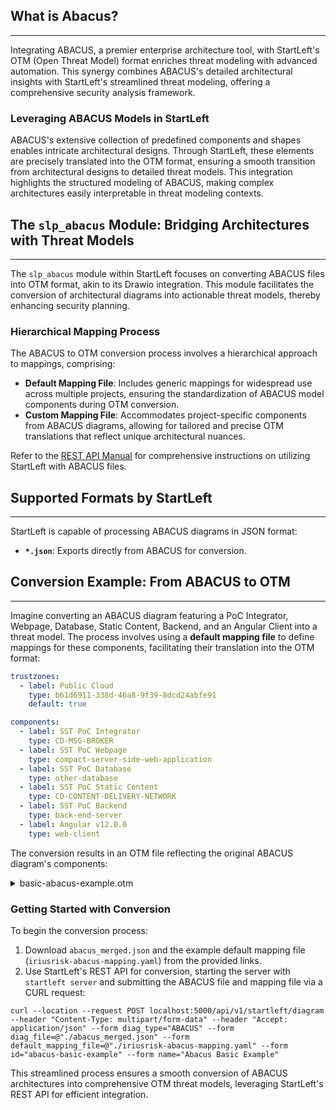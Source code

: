 ## What is Abacus?

---
Integrating ABACUS, a premier enterprise architecture tool, with StartLeft's OTM (Open Threat Model) format enriches threat modeling with advanced automation. This synergy combines ABACUS's detailed architectural insights with StartLeft's streamlined threat modeling, offering a comprehensive security analysis framework.

### Leveraging ABACUS Models in StartLeft

ABACUS's extensive collection of predefined components and shapes enables intricate architectural designs. Through StartLeft, these elements are precisely translated into the OTM format, ensuring a smooth transition from architectural designs to detailed threat models. This integration highlights the structured modeling of ABACUS, making complex architectures easily interpretable in threat modeling contexts.

## The `slp_abacus` Module: Bridging Architectures with Threat Models

---

The `slp_abacus` module within StartLeft focuses on converting ABACUS files into OTM format, akin to its Drawio integration. This module facilitates the conversion of architectural diagrams into actionable threat models, thereby enhancing security planning.

### Hierarchical Mapping Process

The ABACUS to OTM conversion process involves a hierarchical approach to mappings, comprising:

- **Default Mapping File**: Includes generic mappings for widespread use across multiple projects, ensuring the standardization of ABACUS model components during OTM conversion.
- **Custom Mapping File**: Accommodates project-specific components from ABACUS diagrams, allowing for tailored and precise OTM translations that reflect unique architectural nuances.

Refer to the [REST API Manual](../../../usage/REST-API.md) for comprehensive instructions on utilizing StartLeft with ABACUS files.

## Supported Formats by StartLeft

---

StartLeft is capable of processing ABACUS diagrams in JSON format:

- **`*.json`**: Exports directly from ABACUS for conversion.

## Conversion Example: From ABACUS to OTM

---

Imagine converting an ABACUS diagram featuring a PoC Integrator, Webpage, Database, Static Content, Backend, and an Angular Client into a threat model. The process involves using a **default mapping file** to define mappings for these components, facilitating their translation into the OTM format:

```yaml
trustzones:
  - label: Public Cloud
    type: b61d6911-338d-46a8-9f39-8dcd24abfe91
    default: true

components:
  - label: SST PoC Integrator
    type: CD-MSG-BROKER
  - label: SST PoC Webpage
    type: compact-server-side-web-application
  - label: SST PoC Database
    type: other-database
  - label: SST PoC Static Content
    type: CD-CONTENT-DELIVERY-NETWORK
  - label: SST PoC Backend
    type: back-end-server
  - label: Angular v12.0.0
    type: web-client
```

The conversion results in an OTM file reflecting the original ABACUS diagram's components:

<details>
  <summary>basic-abacus-example.otm</summary>

```json
{
  "otmVersion": "0.2.0",
  "project": {
    "name": "Abacus Basic Example",
    "id": "abacus-basic-example"
  },
  "representations": [
    {
      "name": "example-project Diagram Representation",
      "id": "example-project-diagram",
      "type": "diagram",
      "size": {
        "width": 1000,
        "height": 1000
      }
    }
  ],
  "trustZones": [
    {
      "id": "0dc3a5c4-64af-490d-b72a-a591dc79a9d3",
      "name": "Public Cloud",
      "type": "b61d6911-338d-46a8-9f39-8dcd24abfe91",
      "risk": {
        "trustRating": 10
      }
    }
  ],
  "components": [
    {
      "id": "258636",
      "name": "SST PoC Webpage",
      "type": "compact-server-side-web-application",
      "parent": {
        "trustZone": "0dc3a5c4-64af-490d-b72a-a591dc79a9d3"
      }
    },
    {
      "id": "258642",
      "name": "SST PoC Integrator",
      "type": "CD-MSG-BROKER",
      "parent": {
        "trustZone": "0dc3a5c4-64af-490d-b72a-a591dc79a9d3"
      }
    },
    {
      "id": "258646",
      "name": "SST PoC Backend",
      "type": "back-end-server",
      "parent": {
        "trustZone": "0dc3a5c4-64af-490d-b72a-a591dc79a9d3"
      }
    },
    {
      "id": "258650",
      "name": "SST PoC Database",
      "type": "other-database",
      "parent": {
        "trustZone": "0dc3a5c4-64af-490d-b72a-a591dc79a9d3"
      }
    },
    {
      "id": "258665",
      "name": "SST PoC Static Content",
      "type": "CD-CONTENT-DELIVERY-NETWORK",
      "parent": {
        "trustZone": "0dc3a5c4-64af-490d-b72a-a591dc79a9d3"
      }
    },
    {
      "id": "259247",
      "name": "SST PoC Webpage",
      "type": "compact-server-side-web-application",
      "parent": {
        "trustZone": "0dc3a5c4-64af-490d-b72a-a591dc79a9d3"
      }
    },
    {
      "id": "259258",
      "name": "SST PoC Webpage",
      "type": "compact-server-side-web-application",
      "parent": {
        "trustZone": "0dc3a5c4-64af-490d-b72a-a591dc79a9d3"
      }
    },
    {
      "id": "258632",
      "name": "Angular v12.0.0",
      "type": "web-client",
      "parent": {
        "trustZone": "0dc3a5c4-64af-490d-b72a-a591dc79a9d3"
      }
    }
  ],
  "dataflows": []
}
```

</details>

### Getting Started with Conversion

To begin the conversion process:

1. Download `abacus_merged.json` and the example default mapping file (`iriusrisk-abacus-mapping.yaml`) from the provided links.
2. Use StartLeft's REST API for conversion, starting the server with `startleft server` and submitting the ABACUS file and mapping file via a CURL request:

```shell
curl --location --request POST localhost:5000/api/v1/startleft/diagram --header "Content-Type: multipart/form-data" --header "Accept: application/json" --form diag_type="ABACUS" --form diag_file=@"./abacus_merged.json" --form default_mapping_file=@"./iriusrisk-abacus-mapping.yaml" --form id="abacus-basic-example" --form name="Abacus Basic Example"
```

This streamlined process ensures a smooth conversion of ABACUS architectures into comprehensive OTM threat models, leveraging StartLeft's REST API for efficient integration.
